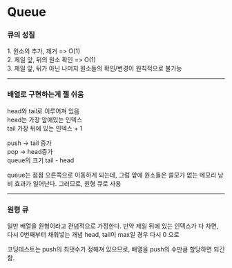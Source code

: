 <h1> Queue </h1>
<h3>큐의 성질 </h3>
1. 원소의 추가, 제거 => O(1)<br/>
2. 제일 앞, 뒤의 원소 확인 => O(1)<br/>
3. 제일 앞, 뒤가 아닌 나머지 원소들의 확인/변경이 원칙적으로 불가능

---

### 배열로 구현하는게 젤 쉬움

head와 tail로 이루어져 있음 <br/>
head는 가장 앞에있는 인덱스 <br/>
tail 가장 뒤에 있는 인덱스 + 1 <br/>

push -> tail 증가 <br/>
pop -> head증가 <br/>
queue의 크기 tail - head <br/>

queue는 점점 오른쪽으로 이동하게 되는데, 그럼 앞에 원소들은 쓸모가 없는 메모리 낭비 효과가 일어난다. 그러므로, 원형 큐로 사용

---

### 원형 큐

일반 배열을 원형이라고 관념적으로 가정한다. 만약 제일 뒤에 있는 인덱스가 다 차면, 다시 0번째부터 채워넣는 개념
head, tail이 max일 경우 다시 0 으로

코딩테스트는 push의 최댓수가 정해져 있으므로, 배열을 push의 수만큼 할당하면 되긴함.
